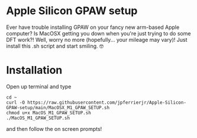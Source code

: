 # Apple Silicon GPAW setup
Ever have trouble installing GPAW on your fancy new arm-based Apple computer? Is MacOSX getting you down when you're just trying to do some DFT work?! Well, worry no more (hopefully... your mileage may vary)! Just install this .sh script and start smiling. 🤓

# Installation
Open up terminal and type
```
cd ~
curl -O https://raw.githubusercontent.com/jpferrierjr/Apple-Silicon-GPAW-setup/main/MacOSX_M1_GPAW_SETUP.sh
chmod u+x MacOS_M1_GPAW_SETUP.sh
./MacOS_M1_GPAW_SETUP.sh
```
and then follow the on screen prompts!
